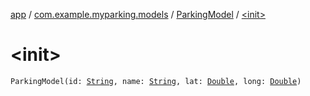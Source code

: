 [app](../../index.md) / [com.example.myparking.models](../index.md) / [ParkingModel](index.md) / [&lt;init&gt;](./-init-.md)

# &lt;init&gt;

`ParkingModel(id: `[`String`](https://kotlinlang.org/api/latest/jvm/stdlib/kotlin/-string/index.html)`, name: `[`String`](https://kotlinlang.org/api/latest/jvm/stdlib/kotlin/-string/index.html)`, lat: `[`Double`](https://kotlinlang.org/api/latest/jvm/stdlib/kotlin/-double/index.html)`, long: `[`Double`](https://kotlinlang.org/api/latest/jvm/stdlib/kotlin/-double/index.html)`)`